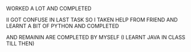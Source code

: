 WORKED A LOT AND COMPLETED

II GOT CONFUSE IN LAST TASK SO I TAKEN HELP FROM FRIEND AND LEARNT A BIT OF PYTHON AND COMPLETED

AND REMAININ ARE COMPLETED BY MYSELF (I LEARNT JAVA IN CLASS TILL THEN)
